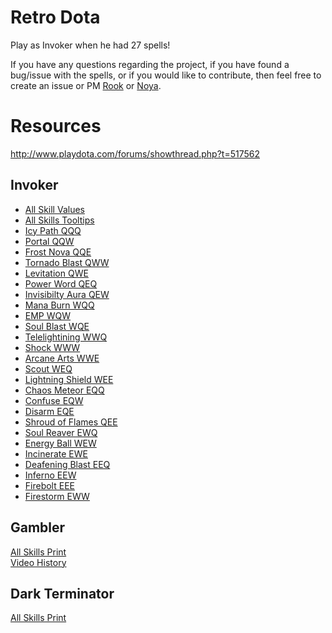 # Retro Dota
Play as Invoker when he had 27 spells!

If you have any questions regarding the project, if you have found a bug/issue with the spells, or if you would like to contribute, then feel free to create an issue or PM [Rook](https://github.com/Rookdota) or [Noya](https://github.com/MNoya).

Resources
=========


http://www.playdota.com/forums/showthread.php?t=517562


Invoker
-------
- [All Skill Values](http://pastebin.com/82HHWJ9a)
- [All Skills Tooltips](http://imgur.com/dUeY3)
- [Icy Path QQQ](http://youtu.be/l3tminWOrRk?t=3m05s)  
- [Portal QQW](http://youtu.be/l3tminWOrRk?t=3m55s)  
- [Frost Nova QQE](http://youtu.be/l3tminWOrRk?t=4m48s)  
- [Tornado Blast QWW](http://youtu.be/l3tminWOrRk?t=6m10s)  
- [Levitation QWE](http://youtu.be/l3tminWOrRk?t=6m50s)  
- [Power Word QEQ](http://youtu.be/l3tminWOrRk?t=7m45s)  
- [Invisibilty Aura QEW](http://youtu.be/l3tminWOrRk?t=8m50s)  
- [Mana Burn WQQ](http://youtu.be/l3tminWOrRk?t=10m25s)  
- [EMP WQW](http://youtu.be/l3tminWOrRk?t=11m10s)  
- [Soul Blast WQE](http://youtu.be/l3tminWOrRk?t=12m01s)  
- [Telelightining WWQ](http://youtu.be/l3tminWOrRk?t=13m05s)  
- [Shock WWW](http://youtu.be/l3tminWOrRk?t=14m05s)  
- [Arcane Arts WWE](http://youtu.be/l3tminWOrRk?t=15m15s)  
- [Scout WEQ](http://youtu.be/l3tminWOrRk?t=16m55s)  
- [Lightning Shield WEE](http://youtu.be/l3tminWOrRk?t=17m40s)  
- [Chaos Meteor EQQ](http://youtu.be/l3tminWOrRk?t=18m48s)  
- [Confuse EQW](http://youtu.be/l3tminWOrRk?t=19m18s)  
- [Disarm EQE](http://youtu.be/l3tminWOrRk?t=20m15s)  
- [Shroud of Flames QEE](http://youtu.be/l3tminWOrRk?t=21m20s)  
- [Soul Reaver EWQ](http://youtu.be/l3tminWOrRk?t=22m40s)  
- [Energy Ball WEW](http://youtu.be/l3tminWOrRk?t=23m40s)  
- [Incinerate EWE](http://youtu.be/l3tminWOrRk?t=24m55s)  
- [Deafening Blast EEQ](http://youtu.be/l3tminWOrRk?t=25m40s)
- [Inferno EEW](http://youtu.be/l3tminWOrRk?t=26m33s) 
- [Firebolt EEE](http://youtu.be/l3tminWOrRk?t=27m12s)
- [Firestorm EWW](http://puu.sh/gnuRo/a38e462e3c.mp4)

Gambler
-------

[All Skills Print](http://i.imgur.com/o9MRBAN.jpg)  
[Video History](https://www.youtube.com/watch?v=LT0kTUo5beI)  

Dark Terminator
---------------
[All Skills Print](http://i.imgur.com/b0DqdbH.jpg)
